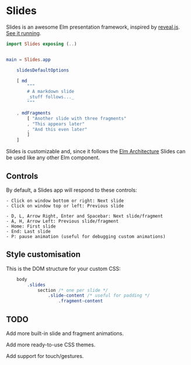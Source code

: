 Slides
======

Slides is an awesome Elm presentation framework, inspired by [reveal.js](http://lab.hakim.se/reveal-js/).
[See it running](http://xarvh.github.io/talk-elm/).

```elm
import Slides exposing (..)


main = Slides.app

    slidesDefaultOptions

    [ md
        """
        # A markdown slide
        _stuff follows..._
        """

    , mdFragments
        [ "Another slide with three fragments"
        , "This appears later"
        , "And this even later"
        ]
    ]
```

Slides is customizable and, since it follows the [Elm Architecture](http://guide.elm-lang.org/architecture/index.html)
Slides can be used like any other Elm component.


## Controls
By default, a Slides app will respond to these controls:

    - Click on window bottom or right: Next slide
    - Click on window top or left: Previous slide

    - D, L, Arrow Right, Enter and Spacebar: Next slide/fragment
    - A, H, Arrow Left: Previous slide/fragment
    - Home: First slide
    - End: Last slide
    - P: pause animation (useful for debugging custom animations)


## Style customisation
This is the DOM structure for your custom CSS:
```css
    body
        .slides
            section /* one per slide */
                .slide-content /* useful for padding */
                    .fragment-content
```


## TODO

Add more built-in slide and fragment animations.

Add more ready-to-use CSS themes.

Add support for touch/gestures.

